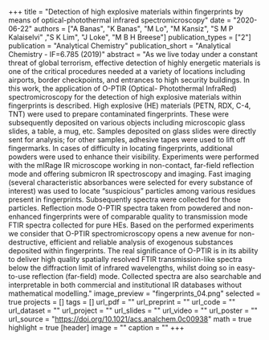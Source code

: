 +++
title = "Detection of high explosive materials within fingerprints by means of optical-photothermal infrared spectromicroscopy"
date = "2020-06-22"
authors = ["A Banas", "K Banas", "M Lo", "M Kansiz", "S M P Kalaiselvi" ,"S K Lim", "J Loke", "M B H Breese"]
publication_types = ["2"]
publication = "Analytical Chemistry"
publication_short = "Analytical Chemistry - IF=6.785 (2019)"
abstract = "As we live today under a constant threat of global terrorism, effective detection of highly energetic materials is one of the critical procedures needed at a variety of locations including airports, border checkpoints, and entrances to high security buildings. In this work, the application of O-PTIR (Optical- Photothermal InfraRed) spectromicroscopy for the detection of high explosive materials within fingerprints is described. High explosive (HE) materials (PETN, RDX, C-4, TNT) were used to prepare contaminated fingerprints. These were subsequently deposited on various objects including microscopic glass slides, a table, a mug, etc. Samples deposited on glass slides were directly sent for analysis; for other samples, adhesive tapes were used to lift off fingermarks. In cases of difficulty in locating fingerprints, additional powders were used to enhance their visibility. Experiments were performed with the mIRage IR microscope working in non-contact, far-field reflection mode and offering submicron IR spectroscopy and imaging. Fast imaging (several characteristic absorbances were selected for every substance of interest) was used to locate “suspicious” particles among various residues present in fingerprints. Subsequently spectra were collected for those particles. Reflection mode O-PTIR spectra taken from powdered and non-enhanced fingerprints were of comparable quality to transmission mode FTIR spectra collected for pure HEs. Based on the performed experiments we consider that O-PTIR spectromicroscopy opens a new avenue for non-destructive, efficient and reliable analysis of exogenous substances deposited within fingerprints. The real significance of O-PTIR is in its ability to deliver high quality spatially resolved FTIR transmission-like spectra below the diffraction limit of infrared wavelengths, whilst doing so in easy-to-use reflection (far-field) mode. Collected spectra are also searchable and interpretable in both commercial and institutional IR databases without mathematical modelling."
image_preview = "fingerprints_04.png"
selected = true
projects = []
tags = []
url_pdf = ""
url_preprint = ""
url_code = ""
url_dataset = ""
url_project = ""
url_slides = ""
url_video = ""
url_poster = ""
url_source = "https://doi.org/10.1021/acs.analchem.0c00938"
math = true
highlight = true
[header]
image = ""
caption = ""
+++
